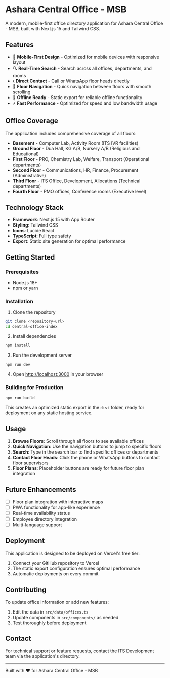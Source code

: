 # Ashara Central Office - MSB

A modern, mobile-first office directory application for Ashara Central Office - MSB, built with Next.js 15 and Tailwind CSS.

## Features

- 📱 **Mobile-First Design** - Optimized for mobile devices with responsive layout
- 🔍 **Real-Time Search** - Search across all offices, departments, and rooms
- 📞 **Direct Contact** - Call or WhatsApp floor heads directly
- 🏢 **Floor Navigation** - Quick navigation between floors with smooth scrolling
- 💾 **Offline Ready** - Static export for reliable offline functionality
- ⚡ **Fast Performance** - Optimized for speed and low bandwidth usage

## Office Coverage

The application includes comprehensive coverage of all floors:

- **Basement** - Computer Lab, Activity Room (ITS IVR facilities)
- **Ground Floor** - Dua Hall, KG A/B, Nursery A/B (Religious and Educational)
- **First Floor** - PRO, Chemistry Lab, Welfare, Transport (Operational departments)
- **Second Floor** - Communications, HR, Finance, Procurement (Administrative)
- **Third Floor** - ITS Office, Development, Allocations (Technical departments)
- **Fourth Floor** - PMO offices, Conference rooms (Executive level)

## Technology Stack

- **Framework**: Next.js 15 with App Router
- **Styling**: Tailwind CSS
- **Icons**: Lucide React
- **TypeScript**: Full type safety
- **Export**: Static site generation for optimal performance

## Getting Started

### Prerequisites

- Node.js 18+
- npm or yarn

### Installation

1. Clone the repository

```bash
git clone <repository-url>
cd central-office-index
```

2. Install dependencies

```bash
npm install
```

3. Run the development server

```bash
npm run dev
```

4. Open [http://localhost:3000](http://localhost:3000) in your browser

### Building for Production

```bash
npm run build
```

This creates an optimized static export in the `dist` folder, ready for deployment on any static hosting service.

## Usage

1. **Browse Floors**: Scroll through all floors to see available offices
2. **Quick Navigation**: Use the navigation buttons to jump to specific floors
3. **Search**: Type in the search bar to find specific offices or departments
4. **Contact Floor Heads**: Click the phone or WhatsApp buttons to contact floor supervisors
5. **Floor Plans**: Placeholder buttons are ready for future floor plan integration

## Future Enhancements

- [ ] Floor plan integration with interactive maps
- [ ] PWA functionality for app-like experience
- [ ] Real-time availability status
- [ ] Employee directory integration
- [ ] Multi-language support

## Deployment

This application is designed to be deployed on Vercel's free tier:

1. Connect your GitHub repository to Vercel
2. The static export configuration ensures optimal performance
3. Automatic deployments on every commit

## Contributing

To update office information or add new features:

1. Edit the data in `src/data/offices.ts`
2. Update components in `src/components/` as needed
3. Test thoroughly before deployment

## Contact

For technical support or feature requests, contact the ITS Development team via the application's directory.

---

Built with ❤️ for Ashara Central Office - MSB
